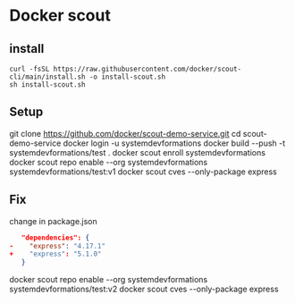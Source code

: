 # Docker scout

## install
```shell
curl -fsSL https://raw.githubusercontent.com/docker/scout-cli/main/install.sh -o install-scout.sh
sh install-scout.sh
```

## Setup 
git clone https://github.com/docker/scout-demo-service.git
cd scout-demo-service
docker login -u systemdevformations
docker build --push  -t systemdevformations/test .
docker scout enroll systemdevformations
docker scout repo enable --org systemdevformations  systemdevformations/test:v1
docker scout cves --only-package express


## Fix

change in package.json
```json
   "dependencies": {
-    "express": "4.17.1" 
+    "express": "5.1.0"  
   }
```
docker scout repo enable --org systemdevformations  systemdevformations/test:v2
docker scout cves --only-package express
